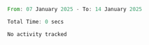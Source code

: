 <!--START_SECTION:waka-->

```rust
From: 07 January 2025 - To: 14 January 2025

Total Time: 0 secs

No activity tracked
```

<!--END_SECTION:waka-->
